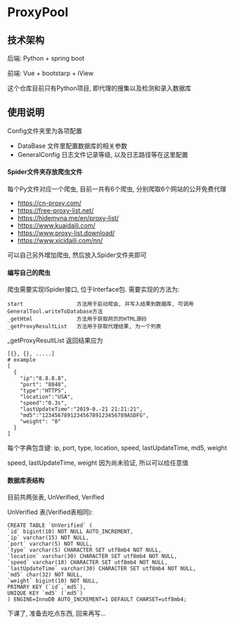 # ProxyPool
## 技术架构

  后端: Python + spring boot
  
  前端: Vue + bootstarp + iView
  
  这个仓库目前只有Python项目, 即代理的搜集以及检测和录入数据库
  
## 使用说明
  Config文件夹里为各项配置
  + DataBase 文件里配置数据库的相关参数
  + GeneralConfig 日志文件记录等级, 以及日志路径等在这里配置
  
  #### Spider文件夹存放爬虫文件
  每个Py文件对应一个爬虫,  目前一共有6个爬虫, 分别爬取6个网站的公开免费代理
  + https://cn-proxy.com/
  + https://free-proxy-list.net/
  + https://hidemyna.me/en/proxy-list/
  + https://www.kuaidaili.com/
  + https://www.proxy-list.download/
  + https://www.xicidaili.com/nn/
  
  可以自己另外增加爬虫, 然后放入Spider文件夹即可
  #### 编写自己的爬虫
  爬虫需要实现ISpider接口, 位于Interface包.
  需要实现的方法为:
  ```
  start                 方法用于启动爬虫, 并写入结果到数据库, 可调用GeneralTool.writeToDatabase方法
  _getHtml              方法用于获取网页的HTML源码
  _getProxyResultList   方法用于获取代理结果, 为一个列表
  ```
  _getProxyResultList 返回结果应为
  ```
  [{}, {}, .....]
  # example
  [
    {
      "ip":"8.8.8.8", 
      "port": "8848", 
      "type":"HTTPS", 
      "location":"USA", 
      "speed":"0.3s", 
      "lastUpdateTime":"2019-0.-21 21:21:21", 
      "md5":"123456789123456789123456789ASDFG", 
      "weight": "0"
    }
  ]
  ```
  每个字典包含键: ip, port, type, location, speed, lastUpdateTime, md5, weight
  
  speed, lastUpdateTime, weight 因为尚未验证, 所以可以给任意值
  
  #### 数据库表结构
  目前共两张表, UnVerified, Verified
  
  UnVerified 表(Verified表相同):
  ```
  CREATE TABLE `UnVerified` (
  `id` bigint(10) NOT NULL AUTO_INCREMENT,
  `ip` varchar(15) NOT NULL,
  `port` varchar(5) NOT NULL,
  `type` varchar(5) CHARACTER SET utf8mb4 NOT NULL,
  `location` varchar(30) CHARACTER SET utf8mb4 NOT NULL,
  `speed` varchar(10) CHARACTER SET utf8mb4 NOT NULL,
  `lastUpdateTime` varchar(30) CHARACTER SET utf8mb4 NOT NULL,
  `md5` char(32) NOT NULL,
  `weight` bigint(10) NOT NULL,
  PRIMARY KEY (`id`,`md5`),
  UNIQUE KEY `md5` (`md5`)
  ) ENGINE=InnoDB AUTO_INCREMENT=1 DEFAULT CHARSET=utf8mb4;
  ```
  
  下课了, 准备去吃点东西, 回来再写...
  
  
